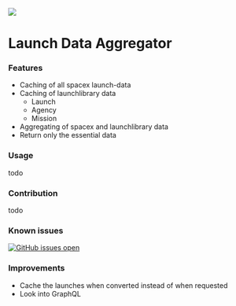 [![](https://i.imgur.com/rg6nA9k.png)](https://i.imgur.com/rg6nA9k.png)
# Launch Data Aggregator

### Features
- Caching of all spacex launch-data
- Caching of launchlibrary data
	- Launch
	- Agency
	- Mission
- Aggregating of spacex and launchlibrary data
- Return only the essential data

### Usage
todo

### Contribution
todo

### Known issues
[![GitHub issues open](https://img.shields.io/github/issues/Jmaasy/launch-data-aggregator/shconfparser.svg?maxAge=2592000&style=for-the-badge&logo=appveyor)](https://github.com/Jmaasy/launch-data-aggregator/issues)

### Improvements
- Cache the launches when converted instead of when requested
- Look into GraphQL
